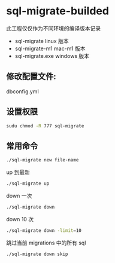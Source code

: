 # sql-migrate-builded

此工程仅仅作为不同环境的编译版本记录

- sql-migrate linux 版本
- sql-migrate-m1 mac-m1 版本
- sql-migrate.exe windows 版本

## 修改配置文件:

dbconfig.yml

## 设置权限

```bash
sudu chmod -R 777 sql-migrate
```

## 常用命令

```bash
./sql-migrate new file-name
```

up 到最新

```bash
./sql-migrate up
```

down 一次

```bash
./sql-migrate down
```

down 10 次

```bash
./sql-migrate down -limit=10
```

跳过当前 migrations 中的所有 sql

```bash
./sql-migrate down skip
```

